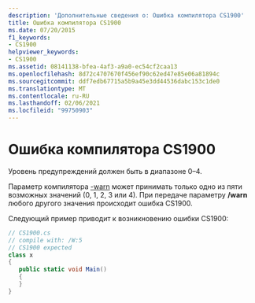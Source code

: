 ```yaml
---
description: 'Дополнительные сведения о: Ошибка компилятора CS1900'
title: Ошибка компилятора CS1900
ms.date: 07/20/2015
f1_keywords:
- CS1900
helpviewer_keywords:
- CS1900
ms.assetid: 08141138-bfea-4af3-a9a0-ec54cf2caa13
ms.openlocfilehash: 8d72c4707670f456ef90c62ed47e85e06a81894c
ms.sourcegitcommit: ddf7edb67715a5b9a45e3dd44536dabc153c1de0
ms.translationtype: MT
ms.contentlocale: ru-RU
ms.lasthandoff: 02/06/2021
ms.locfileid: "99750903"
---
```

# <a name="compiler-error-cs1900"></a>Ошибка компилятора CS1900

Уровень предупреждений должен быть в диапазоне 0–4.  
  
 Параметр компилятора [-warn](../language-reference/compiler-options/warn-compiler-option.md) может принимать только одно из пяти возможных значений (0, 1, 2, 3 или 4). При передаче параметру **/warn** любого другого значения происходит ошибка CS1900.  
  
 Следующий пример приводит к возникновению ошибки CS1900:  
  
```csharp  
// CS1900.cs  
// compile with: /W:5  
// CS1900 expected  
class x  
{  
   public static void Main()  
   {  
   }  
}  
```
